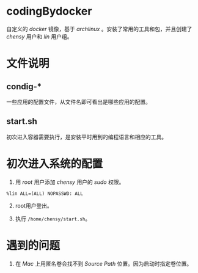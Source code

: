 # codingBydocker

自定义的 *docker* 镜像，基于 *archlinux* 。安装了常用的工具和包，并且创建了 *chensy* 用户和 *lin* 用户组。


# 文件说明

## condig-*

一些应用的配置文件，从文件名即可看出是哪些应用的配置。

## start.sh

初次进入容器需要执行，是安装平时用到的编程语言和相应的工具。

# 初次进入系统的配置

1. 用 *root* 用户添加 *chensy* 用户的 *sudo* 权限。

```shell
%lin ALL=(ALL) NOPASSWD: ALL
```

2. root用户登出。

3. 执行 `/home/chensy/start.sh`。

# 遇到的问题

1. 在 *Mac* 上用匿名卷会找不到 *Source Path* 位置。因为启动时指定卷位置。
